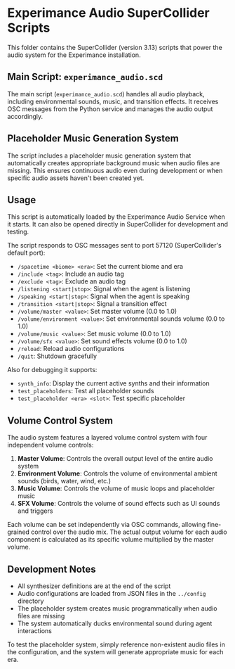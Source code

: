# Experimance Audio SuperCollider Scripts

This folder contains the SuperCollider (version 3.13) scripts that power the audio system for the Experimance installation.

## Main Script: `experimance_audio.scd`

The main script (`experimance_audio.scd`) handles all audio playback, including environmental sounds, music, and transition effects. It receives OSC messages from the Python service and manages the audio output accordingly.

## Placeholder Music Generation System

The script includes a placeholder music generation system that automatically creates appropriate background music when audio files are missing. This ensures continuous audio even during development or when specific audio assets haven't been created yet.

## Usage

This script is automatically loaded by the Experimance Audio Service when it starts. It can also be opened directly in SuperCollider for development and testing.

The script responds to OSC messages sent to port 57120 (SuperCollider's default port):

- `/spacetime <biome> <era>`: Set the current biome and era
- `/include <tag>`: Include an audio tag
- `/exclude <tag>`: Exclude an audio tag
- `/listening <start|stop>`: Signal when the agent is listening
- `/speaking <start|stop>`: Signal when the agent is speaking
- `/transition <start|stop>`: Signal a transition effect
- `/volume/master <value>`: Set master volume (0.0 to 1.0)
- `/volume/environment <value>`: Set environmental sounds volume (0.0 to 1.0)
- `/volume/music <value>`: Set music volume (0.0 to 1.0)
- `/volume/sfx <value>`: Set sound effects volume (0.0 to 1.0)
- `/reload`: Reload audio configurations
- `/quit`: Shutdown gracefully
  
Also for debugging it supports:

- `synth_info`: Display the current active synths and their information
- `test_placeholders`: Test all placeholder sounds
- `test_placeholder <era> <slot>`: Test specific placeholder 

## Volume Control System

The audio system features a layered volume control system with four independent volume controls:

1. **Master Volume**: Controls the overall output level of the entire audio system
2. **Environment Volume**: Controls the volume of environmental ambient sounds (birds, water, wind, etc.)
3. **Music Volume**: Controls the volume of music loops and placeholder music
4. **SFX Volume**: Controls the volume of sound effects such as UI sounds and triggers

Each volume can be set independently via OSC commands, allowing fine-grained control over the audio mix. The actual output volume for each audio component is calculated as its specific volume multiplied by the master volume.

## Development Notes

- All synthesizer definitions are at the end of the script
- Audio configurations are loaded from JSON files in the `../config` directory
- The placeholder system creates music programmatically when audio files are missing
- The system automatically ducks environmental sound during agent interactions

To test the placeholder system, simply reference non-existent audio files in the configuration, and the system will generate appropriate music for each era.

